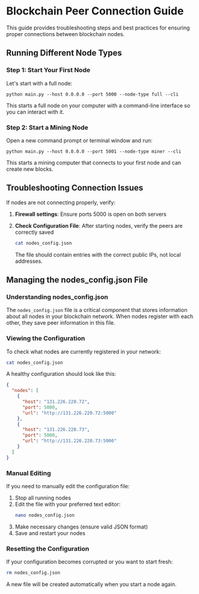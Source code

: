 # Blockchain Peer Connection Guide

This guide provides troubleshooting steps and best practices for ensuring proper connections between blockchain nodes.

## Running Different Node Types

### Step 1: Start Your First Node

Let's start with a full node:

```
python main.py --host 0.0.0.0 --port 5000 --node-type full --cli
```

This starts a full node on your computer with a command-line interface so you can interact with it.

### Step 2: Start a Mining Node

Open a new command prompt or terminal window and run:

```
python main.py --host 0.0.0.0 --port 5001 --node-type miner --cli
```

This starts a mining computer that connects to your first node and can create new blocks.

## Troubleshooting Connection Issues

If nodes are not connecting properly, verify:

1. **Firewall settings**: Ensure ports 5000 is open on both servers

2. **Check Configuration File**: After starting nodes, verify the peers are correctly saved

   ```bash
   cat nodes_config.json
   ```
   
   The file should contain entries with the correct public IPs, not local addresses.

## Managing the nodes_config.json File

### Understanding nodes_config.json

The `nodes_config.json` file is a critical component that stores information about all nodes in your blockchain network. When nodes register with each other, they save peer information in this file.

### Viewing the Configuration

To check what nodes are currently registered in your network:

```bash
cat nodes_config.json
```

A healthy configuration should look like this:

```json
{
  "nodes": [
    {
      "host": "131.226.220.72",
      "port": 5000,
      "url": "http://131.226.220.72:5000"
    },
    {
      "host": "131.226.220.73",
      "port": 5000,
      "url": "http://131.226.220.73:5000"
    }
  ]
}
```

### Manual Editing

If you need to manually edit the configuration file:

1. Stop all running nodes
2. Edit the file with your preferred text editor:
   ```bash
   nano nodes_config.json
   ```
3. Make necessary changes (ensure valid JSON format)
4. Save and restart your nodes

### Resetting the Configuration

If your configuration becomes corrupted or you want to start fresh:

```bash
rm nodes_config.json
```

A new file will be created automatically when you start a node again.

